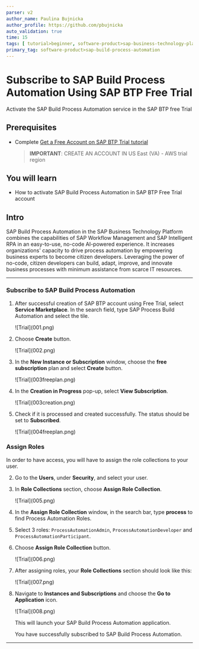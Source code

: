 ```yaml
---
parser: v2
author_name: Paulina Bujnicka
author_profile: https://github.com/pbujnicka
auto_validation: true
time: 15
tags: [ tutorial>beginner, software-product>sap-business-technology-platform]
primary_tag: software-product>sap-build-process-automation
---
```


# Subscribe to SAP Build Process Automation Using SAP BTP Free Trial
<!-- description --> Activate the SAP Build Process Automation service in the SAP BTP free Trial

## Prerequisites
  - Complete [Get a Free Account on SAP BTP Trial tutorial](hcp-create-trial-account)
    > **IMPORTANT**: CREATE AN ACCOUNT IN US East (VA) - AWS trial region

## You will learn
  - How to activate SAP Build Process Automation in SAP BTP Free Trial account

## Intro
SAP Build Process Automation in the SAP Business Technology Platform combines the capabilities of SAP Workflow Management and SAP Intelligent RPA in an easy-to-use, no-code AI-powered experience. It increases organizations' capacity to drive process automation by empowering business experts to become citizen developers. Leveraging the power of no-code, citizen developers can build, adapt, improve, and innovate business processes with minimum assistance from scarce IT resources.

---

### Subscribe to SAP Build Process Automation


1. After successful creation of SAP BTP account using Free Trial, select **Service Marketplace**. In the search field, type SAP Process Build Automation and select the tile.

    <!-- border -->![Trial](001.png)

2. Choose **Create** button.

    <!-- border -->![Trial](002.png)

3.  In the **New Instance or Subscription** window, choose the **free subscription** plan and select **Create** button.

    <!-- border -->![Trial](003freeplan.png)

4. In the **Creation in Progress** pop-up, select **View Subscription**.

    <!-- border -->![Trial](003creation.png)

5. Check if it is processed and created successfully. The status should be set to **Subscribed**.

    <!-- border -->![Trial](004freeplan.png)


### Assign Roles

In order to have access, you will have to assign the role collections to your user.
   
2. Go to the **Users**, under **Security**, and select your user.

3. In **Role Collections** section, choose **Assign Role Collection**.

    <!-- border -->![Trial](005.png)

4. In the **Assign Role Collection** window, in the search bar, type **process** to find Process Automation Roles.

5. Select 3 roles: `ProcessAutomationAdmin`, `ProcessAutomationDeveloper` and `ProcessAutomationParticipant`.

6. Choose **Assign Role Collection** button.

     <!-- border -->![Trial](006.png)   

7. After assigning roles, your **Role Collections** section should look like this:

    <!-- border -->![Trial](007.png)

8. Navigate to **Instances and Subscriptions** and choose the **Go to Application** icon.

    <!-- border -->![Trial](008.png)

    This will launch your SAP Build Process Automation application.

    You have successfully subscribed to SAP Build Process Automation.
   

---

